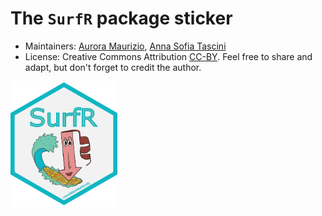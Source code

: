 # The `SurfR` package sticker

* Maintainers: [Aurora Maurizio](https://github.com/auroramaurizio), [Anna Sofia Tascini](https://github.com/volpesofi)
* License: Creative Commons Attribution
[CC-BY](https://creativecommons.org/licenses/by/2.0/). Feel free to
share and adapt, but don't forget to credit the author.

<img src=SurfR_logo_inkscape.png height="200">
